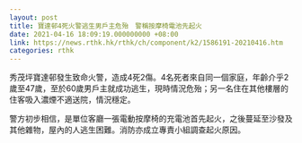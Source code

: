 ```yaml
---
layout: post
title: 寶達邨4死火警逃生男戶主危殆　警稱按摩椅電池先起火
date: 2021-04-16 18:09:19.000000000 +08:00
link: https://news.rthk.hk/rthk/ch/component/k2/1586191-20210416.htm
categories: rthk
---
```


秀茂坪寶達邨發生致命火警，造成4死2傷。4名死者來自同一個家庭，年齡介乎2歲至47歲，至於60歲男戶主就成功逃生，現時情況危殆；另一名住在其他樓層的住客吸入濃煙不適送院，情況穩定。

警方初步相信，是單位客廳一張電動按摩椅的充電池首先起火，之後蔓延至沙發及其他雜物，屋內的人逃生困難。消防亦成立專責小組調查起火原因。
